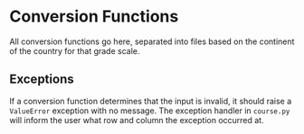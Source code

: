 # Conversion Functions

All conversion functions go here, separated into files based on the continent of the country for that grade scale.

## Exceptions

If a conversion function determines that the input is invalid, it should raise a `ValueError` exception with no message.
The exception handler in `course.py` will inform the user what row and column the exception occurred at.
